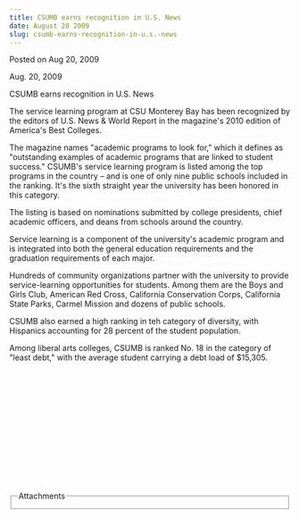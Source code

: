 ```yaml
---
title: CSUMB earns recognition in U.S. News
date: August 20 2009
slug: csumb-earns-recognition-in-u.s.-news
---
```


  
<span class="date">Posted on Aug 20, 2009 </span>
<p>Aug. 20, 2009</p>
CSUMB earns recognition in U.S. News
<p>
  The service learning program at CSU Monterey Bay has been recognized by the
  editors of U.S. News &amp; World Report in the magazine&apos;s 2010 edition of
  America&apos;s Best Colleges.
</p>
<p>
  The magazine names &quot;academic programs to look for,&quot; which it defines
  as &quot;outstanding examples of academic programs that are linked to student
  success.&quot; CSUMB&apos;s service learning program is listed among the top
  programs in the country &#x2013; and is one of only nine public schools
  included in the ranking. It&apos;s the sixth straight year the university has
  been honored in this category.
</p>
<p>
  The listing is based on nominations submitted by college presidents, chief
  academic officers, and deans from schools around the country.
</p>
<p>
  Service learning is a component of the university&apos;s academic program and
  is integrated into both the general education requirements and the graduation
  requirements of each major.
</p>
<p>
  Hundreds of community organizations partner with the university to provide
  service-learning opportunities for students. Among them are the Boys and Girls
  Club, American Red Cross, California Conservation Corps, California State
  Parks, Carmel Mission and dozens of public schools.
</p>
<p>
  CSUMB also earned a high ranking in teh category of diversity, with Hispanics
  accounting for 28 percent of the student population.
</p>
<p>
  Among liberal arts colleges, CSUMB is ranked No. 18 in the category of
  &quot;least debt,&quot; with the average student carrying a debt load of
  $15,305.
</p>
<p>&#xA0;</p>
<p>&#xA0;</p>
<p><strong>&#xA0;&#xA0;</strong></p>
<p><strong>&#xA0;&#xA0;</strong></p>
<p><strong>&#xA0;&#xA0;</strong></p>
<p><strong>&#xA0;&#xA0;</strong></p>
<p><strong>&#xA0;&#xA0;</strong></p>
<fieldset class="fieldgroup group-attachments">
  <legend>Attachments</legend>
  <div class="field field-type-emvideo field-field-attach-video">
    <div class="field-items">
      <div class="field-item odd">
        <div class="emvideo emvideo-video emvideo-" />
      </div>
    </div>
  </div>
</fieldset>
 

